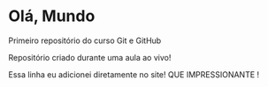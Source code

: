 # Olá, Mundo
 Primeiro repositório do curso Git e GitHub

Repositório criado durante uma aula ao vivo!

Essa linha eu adicionei diretamente no site! QUE IMPRESSIONANTE !
